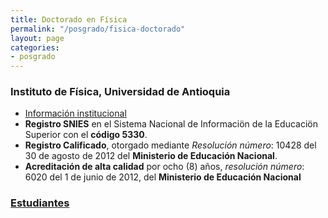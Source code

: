 ```yaml
---
title: Doctorado en Física
permalink: "/posgrado/fisica-doctorado"
layout: page
categories:
- posgrado
---
```


### Instituto de Física, Universidad de Antioquia

* [Información institucional](http://bit.ly/doctoradofisica)
* __Registro SNIES__ en el Sistema Nacional de Informaciön de la Educaciön Superior con el __código 5330__.
* __Registro Calificado__, otorgado mediante _Resolución número_: 10428 del 30 de agosto de 2012 del __Ministerio de Educación Nacional__.
* __Acreditación de alta calidad__ por ocho (8) años, _resolución número_: 6020 del 1 de junio de 2012, del __Ministerio de Educación Nacional__

<!-- in repository: _pages/files/estudiantes.md-->

### [Estudiantes](/files/estudiantes-doctorado)
